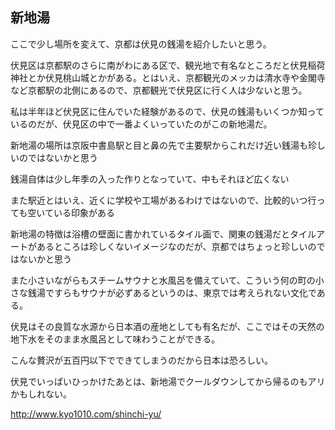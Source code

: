 ## 新地湯

ここで少し場所を変えて、京都は伏見の銭湯を紹介したいと思う。

伏見区は京都駅のさらに南がわにある区で、観光地で有名なところだと伏見稲荷神社とか伏見桃山城とかがある。とはいえ、京都観光のメッカは清水寺や金閣寺など京都駅の北側にあるので、京都観光で伏見区に行く人は少ないと思う。

私は半年ほど伏見区に住んでいた経験があるので、伏見の銭湯もいくつか知っているのだが、伏見区の中で一番よくいっていたのがこの新地湯だ。

新地湯の場所は京阪中書島駅と目と鼻の先で主要駅からこれだけ近い銭湯も珍しいのではないかと思う

銭湯自体は少し年季の入った作りとなっていて、中もそれほど広くない

また駅近とはいえ、近くに学校や工場があるわけではないので、比較的いつ行っても空いている印象がある

新地湯の特徴は浴槽の壁面に書かれているタイル画で、関東の銭湯だとタイルアートがあるところは珍しくないイメージなのだが、京都ではちょっと珍しいのではないかと思う

また小さいながらもスチームサウナと水風呂を備えていて、こういう何の町の小さな銭湯ですらもサウナが必ずあるというのは、東京では考えられない文化である。

伏見はその良質な水源から日本酒の産地としても有名だが、ここではその天然の地下水をそのまま水風呂として味わうことができる。

こんな贅沢が五百円以下でできてしまうのだから日本は恐ろしい。

伏見でいっぱいひっかけたあとは、新地湯でクールダウンしてから帰るのもアリかもしれない。

http://www.kyo1010.com/shinchi-yu/